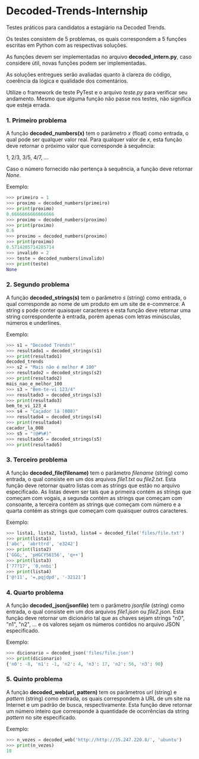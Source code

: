# Decoded-Trends-Internship

Testes práticos para candidatos a estagiário na Decoded Trends.

Os testes consistem de 5 problemas, os quais correspondem a 5 funções escritas em Python com as respectivas soluções.

As funções devem ser implementadas no arquivo **decoded_intern.py**, caso considere útil, novas funções podem ser implementadas.

As soluções entregues serão avaliadas quanto à clareza do código, coerência da lógica e qualidade dos comentários.

Utilize o framework de teste PyTest e o arquivo *teste.py* para verificar seu andamento. Mesmo que alguma função não passe nos testes, não significa que esteja errada.

### 1. Primeiro problema

A função **decoded_numbers(x)** tem o parâmetro *x* (float) como entrada, o qual pode ser qualquer valor real. Para qualquer valor de *x*, esta função deve retornar o próximo valor que corresponde à sequência:

1, 2/3, 3/5, 4/7, ...

Caso o número fornecido não pertença à sequência, a função deve retornar *None*.

Exemplo:

```python
>>> primeiro = 1
>>> proximo = decoded_numbers(primeiro)
>>> print(proximo)
0.6666666666666666
>>> proximo = decoded_numbers(proximo)
>>> print(proximo)
0.6
>>> proximo = decoded_numbers(proximo)
>>> print(proximo)
0.5714285714285714
>>> invalido = 2
>>> teste = decoded_numbers(invalido)
>>> print(teste)
None
```

### 2. Segundo problema

A função **decoded_strings(s)** tem o parâmetro *s* (string) como entrada, o qual corresponde ao nome de um produto em um site de e-commerce. A string *s* pode conter quaisquer caracteres e esta função deve retornar uma string correspondente à entrada, porém apenas com letras minúsculas, números e underlines.

Exemplo:

```python
>>> s1 = "Decoded Trends!"
>>> resultado1 = decoded_strings(s1)
>>> print(resultado1)
decoded_trends
>>> s2 = "Mais não é melhor # 100"
>>> resultado2 = decoded_strings(s2)
>>> print(resultado2)
mais_nao_e_melhor_100
>>> s3 = "Bem-te-vi 123/4"
>>> resultado3 = decoded_strings(s3)
>>> print(resultado3)
bem_te_vi_123_4
>>> s4 = "Caçador lá (008)"
>>> resultado4 = decoded_strings(s4)
>>> print(resultado4)
cacador_la_008
>>> s5 = "(@#%#)"
>>> resultado5 = decoded_strings(s5)
>>> print(resultado5)

```

### 3. Terceiro problema

A função **decoded_file(filename)** tem o parâmetro *filename* (string) como entrada, o qual consiste em um dos arquivos *file1.txt* ou *file2.txt*. Esta função deve retornar quatro listas com as strings que estão no arquivo especificado. As listas devem ser tais que a primeira contém as strings que começam com vogais, a segunda contém as strings que começam com consoante, a terceira contém as strings que começam com número e a quarta contém as strings que começam com quaisquer outros caracteres.

Exemplo:

```python
>>> lista1, lista2, lista3, lista4 = decoded_file('files/file.txt')
>>> print(lista1)
['abc', 'abrttrd', 'e3242']
>>> print(lista2)
['GGG;', 'pHGCY56156', 'q++']
>>> print(lista3)
['77?17', '0,nnbi']
>>> print(lista4)
['@!11', '=,pqjdpd', '-32121']
```

### 4. Quarto problema

A função **decoded_json(jsonfile)** tem o parâmetro *jsonfile* (string) como entrada, o qual consiste em um dos arquivos *file1.json* ou *file2.json*. Esta função deve retornar um dicionário tal que as chaves sejam strings "n0", "n1", "n2", ... e os valores sejam os números contidos no arquivo JSON especificado.

Exemplo:

```python
>>> dicionario = decoded_json('files/file.json')
>>> print(dicionario)
{'n0': -8, 'n1': -1, 'n2': 4, 'n3': 17, 'n2': 56, 'n3': 90}
```

### 5. Quinto problema

A função **decoded_web(url, pattern)** tem os parâmetros *url* (string)  e *pattern* (string) como entrada, os quais correspondem à URL de um site na Internet e um padrão de busca, respectivamente. Esta função deve retornar um número inteiro que corresponde à quantidade de ocorrências da string *pattern* no site especificado.

Exemplo:

```python
>>> n_vezes = decoded_web('http://http://35.247.220.8/', 'ubuntu')
>>> print(n_vezes)
10
```

